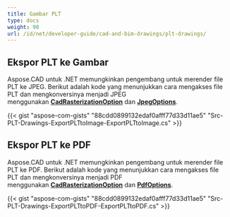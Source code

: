 ```yaml
---
title: Gambar PLT
type: docs
weight: 90
url: /id/net/developer-guide/cad-and-bim-drawings/plt-drawings/
---
```


## **Ekspor PLT ke Gambar**

Aspose.CAD untuk .NET memungkinkan pengembang untuk merender file PLT ke JPEG. Berikut adalah kode yang menunjukkan cara mengakses file PLT dan mengkonversinya menjadi JPEG menggunakan [**CadRasterizationOption**](https://reference.aspose.com/cad/net/aspose.cad.imageoptions/cadrasterizationoptions) dan [**JpegOptions**](https://reference.aspose.com/cad/net/aspose.cad.imageoptions/jpegoptions).

{{< gist "aspose-com-gists" "88cdd0899132edaf0afff77d33d11ae5" "Src-PLT-Drawings-ExportPLTtoImage-ExportPLTtoImage.cs" >}}

## **Ekspor PLT ke PDF**

Aspose.CAD untuk .NET memungkinkan pengembang untuk merender file PLT ke PDF. Berikut adalah kode yang menunjukkan cara mengakses file PLT dan mengkonversinya menjadi PDF menggunakan [**CadRasterizationOption**](https://reference.aspose.com/cad/net/aspose.cad.imageoptions/cadrasterizationoptions) dan [**PdfOptions**](https://reference.aspose.com/cad/net/aspose.cad.imageoptions/pdfoptions).

{{< gist "aspose-com-gists" "88cdd0899132edaf0afff77d33d11ae5" "Src-PLT-Drawings-ExportPLTtoPDF-ExportPLTtoPDF.cs" >}}
